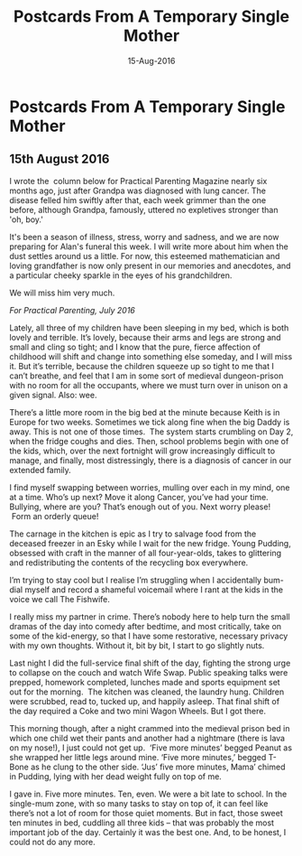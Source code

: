 ﻿---
layout: post
title: 'Postcards From A Temporary Single Mother'
date: 15-Aug-2016
categories: tbd
---

# Postcards From A Temporary Single Mother

## 15th August 2016

I wrote the  column below for Practical Parenting Magazine nearly six months ago,   just after Grandpa was diagnosed with lung cancer. The disease felled him swiftly after that, each week grimmer than the one before, although Grandpa, famously, uttered no expletives stronger than 'oh, boy.'

It's been a season of illness, stress, worry and sadness, and we are now preparing for Alan's funeral this week. I will write more about him when the dust settles around us a little. For now, this esteemed mathematician and loving grandfather is now only present in our memories and anecdotes, and a particular cheeky sparkle in the eyes of his grandchildren.

We will miss him very much.

*For Practical Parenting, July 2016*

Lately, all three of my children have been sleeping in my bed, which is both lovely and terrible. It’s lovely, because their arms and legs are strong and small and cling so tight; and I know that the pure, fierce affection of childhood will shift and change into something else someday, and I will miss it. But it’s terrible, because the children squeeze up so tight to me that I can’t breathe, and feel that I am in some sort of medieval dungeon-prison with no room for all the occupants, where we must turn over in unison on a given signal. Also: wee.

There’s a little more room in the big bed at the minute because Keith is in Europe for two weeks. Sometimes we tick along fine when the big Daddy is away. This is not one of those times.  The system starts crumbling on Day 2, when the fridge coughs and dies. Then, school problems begin with one of the kids, which, over the next fortnight will grow increasingly difficult to manage, and finally, most distressingly, there is a diagnosis of cancer in our extended family.

I find myself swapping between worries, mulling over each in my mind, one at a time. Who’s up next? Move it along Cancer, you’ve had your time. Bullying, where are you? That’s enough out of you. Next worry please!  Form an orderly queue!

The carnage in the kitchen is epic as I try to salvage food from the deceased freezer in an Esky while I wait for the new fridge. Young Pudding, obsessed with craft in the manner of all four-year-olds, takes to glittering and redistributing the contents of the recycling box everywhere.

I’m trying to stay cool but I realise I’m struggling when I accidentally bum-dial myself and record a shameful voicemail where I rant at the kids in the voice we call The Fishwife.

I really miss my partner in crime. There’s nobody here to help turn the small dramas of the day into comedy after bedtime, and most critically, take on some of the kid-energy, so that I have some restorative, necessary privacy with my own thoughts. Without it, bit by bit, I start to go slightly nuts.

Last night I did the full-service final shift of the day, fighting the strong urge to collapse on the couch and watch Wife Swap. Public speaking talks were prepped, homework completed, lunches made and sports equipment set out for the morning.  The kitchen was cleaned, the laundry hung. Children were scrubbed, read to, tucked up, and happily asleep. That final shift of the day required a Coke and two mini Wagon Wheels. But I got there.

This morning though, after a night crammed into the medieval prison bed in which one child wet their pants and another had a nightmare (there is lava on my nose!), I just could not get up.  ‘Five more minutes’ begged Peanut as she wrapped her little legs around mine. ‘Five more minutes,’ begged T-Bone as he clung to the other side. ‘Jus’ five more minutes, Mama’ chimed in Pudding, lying with her dead weight fully on top of me.

I gave in. Five more minutes. Ten, even. We were a bit late to school. In the single-mum zone, with so many tasks to stay on top of, it can feel like there’s not a lot of room for those quiet moments. But in fact, those sweet ten minutes in bed, cuddling all three kids – that was probably the most important job of the day. Certainly it was the best one. And, to be honest, I could not do any more.

 
